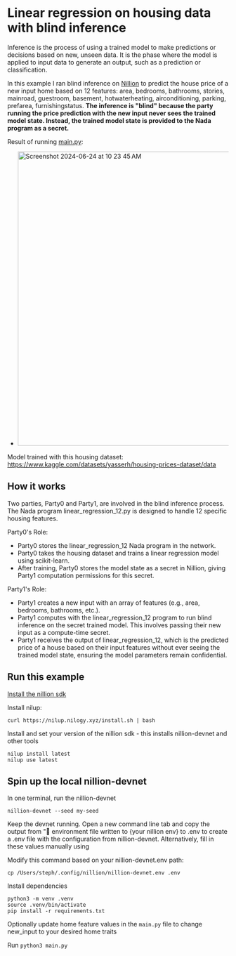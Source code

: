 # Linear regression on housing data with blind inference

Inference is the process of using a trained model to make predictions or decisions based on new, unseen data. It is the phase where the model is applied to input data to generate an output, such as a prediction or classification.

In this example I ran blind inference on [Nillion](https://docs.nillion.com) to predict the house price of a new input home based on 12 features: area, bedrooms, bathrooms, stories, mainroad, guestroom, basement, hotwaterheating, airconditioning, parking, prefarea, furnishingstatus. **The inference is "blind" because the party running the price prediction with the new input never sees the trained model state. Instead, the trained model state is provided to the Nada program as a secret.**

Result of running [main.py](./main.py):

- <img width="670" alt="Screenshot 2024-06-24 at 10 23 45 AM" src="https://github.com/oceans404/nada-linear-regression-housing/assets/91382964/5920575d-d2ba-4805-99b2-dd303261eeda">

Model trained with this housing dataset: https://www.kaggle.com/datasets/yasserh/housing-prices-dataset/data

## How it works

Two parties, Party0 and Party1, are involved in the blind inference process. The Nada program linear_regression_12.py is designed to handle 12 specific housing features.

Party0's Role:

- Party0 stores the linear_regression_12 Nada program in the network.
- Party0 takes the housing dataset and trains a linear regression model using scikit-learn.
- After training, Party0 stores the model state as a secret in Nillion, giving Party1 computation permissions for this secret.

Party1's Role:

- Party1 creates a new input with an array of features (e.g., area, bedrooms, bathrooms, etc.).
- Party1 computes with the linear_regression_12 program to run blind inference on the secret trained model. This involves passing their new input as a compute-time secret.
- Party1 receives the output of linear_regression_12, which is the predicted price of a house based on their input features without ever seeing the trained model state, ensuring the model parameters remain confidential.

## Run this example

[Install the nillion sdk](https://docs.nillion.com/nillion-sdk-and-tools#installation)

Install nilup:

```
curl https://nilup.nilogy.xyz/install.sh | bash
```

Install and set your version of the nillion sdk - this installs nillion-devnet and other tools

```
nilup install latest
nilup use latest
```

## Spin up the local nillion-devnet

In one terminal, run the nillion-devnet

```
nillion-devnet --seed my-seed
```

Keep the devnet running. Open a new command line tab and copy the output from "🌄 environment file written to {your nillion env} to .env to create a .env file with the configuration from nillion-devnet. Alternatively, fill in these values manually using

Modify this command based on your nillion-devnet.env path:

```
cp /Users/steph/.config/nillion/nillion-devnet.env .env
```

Install dependencies

```
python3 -m venv .venv
source .venv/bin/activate
pip install -r requirements.txt
```

Optionally update home feature values in the `main.py` file to change new_input to your desired home traits

Run `python3 main.py`
